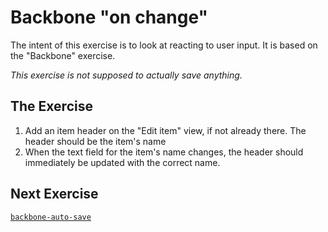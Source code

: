 # Backbone "on change"

The intent of this exercise is to look at reacting to user input. It is based on the "Backbone" exercise.

_This exercise is not supposed to actually save anything._

## The Exercise

1.  Add an item header on the "Edit item" view, if not already there. The header should be the item's name
2.  When the text field for the item's name changes, the header should immediately be updated with the correct name.

## Next Exercise

[`backbone-auto-save`](backbone-auto-save)
